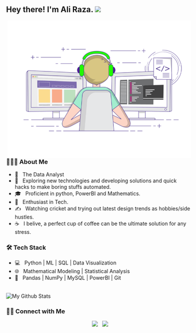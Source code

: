 <h2> Hey there! I'm Ali Raza. <img src="https://github.com/souvikguria98/souvikguria98/blob/master/Hi.gif" width="25"></h2>
<img align="right" alt="GIF" src="https://raw.githubusercontent.com/devSouvik/devSouvik/master/gif3.gif" width="500"/>

<h3> 👨🏻‍💻 About Me </h3>

- 🔭 &nbsp; The Data Analyst
- 🤔 &nbsp; Exploring new technologies and developing solutions and quick hacks to make boring stuffs automated.
- 🎓 &nbsp; Proficient in python, PowerBI and Mathematics.
- 🌱 &nbsp; Enthusiast in Tech.
- ✍️ &nbsp; Watching cricket and trying out latest design trends as hobbies/side hustles.
- ☕ &nbsp; I belive, a perfect cup of coffee can be the ultimate solution for any stress. 

<h3>🛠 Tech Stack</h3>

- 💻 &nbsp; Python | ML | SQL | Data Visualization   
- 🌐 &nbsp; Mathematical Modeling | Statistical Analysis 
- 🔧 &nbsp; Pandas | NumPy | MySQL | PowerBI | Git
<br>

<img align="center" src="https://github-readme-stats.vercel.app/api?username=Raxa-9&include_all_commits=true&count_private=true&show_icons=true&line_height=20&title_color=7A7ADB&icon_color=2234AE&text_color=D3D3D3&bg_color=0,000000,130F40" alt="My Github Stats">

</br>

<h3> 🤝🏻 Connect with Me </h3>

<p align="center">
&nbsp; <a href="https://www.linkedin.com/in/ali-raza-b06474320/" target="_blank" rel="noopener noreferrer"><img src="https://img.icons8.com/plasticine/100/000000/linkedin.png" width="50" /></a>
&nbsp; <a href="mailto:anndroiderr9@gmail.com" target="_blank" rel="noopener noreferrer"><img src="https://img.icons8.com/plasticine/100/000000/gmail.png"  width="50" /></a>
</p>


